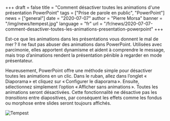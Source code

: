 +++
draft = false
title = "Comment désactiver toutes les animations d'une présentation PowerPoint"
tags = ["Prise de parole en public", "PowerPoint"]
news = ["general"]
date = "2020-07-07"
author = "Pierre Morsa"
banner = "/img/news/tempest.jpg"
language = "fr"
url = "/fr/news/2020-07-07-comment-desactiver-toutes-les-animations-presentation-powerpoint"
+++

Est-ce que les animations dans les présentations vous donnent le mal de mer ? Il ne faut pas abuser des animations dans PowerPoint. Utilisées avec parcimonie, elles apportent dynamisme et aident à comprendre le message, mais trop d’animations rendent la présentation pénible à regarder en mode présentateur. 

Heureusement, PowerPoint offre une méthode simple pour désactiver toutes les animations en un clic. Dans le ruban, allez dans l’onglet « Diaporama » et cliquez sur « Configurer le diaporama ». Ensuite, sélectionnez simplement l’option « Afficher sans animations ». Toutes les animations seront désactivées. Cette fonctionnalité ne désactive pas les *transitions* entre diapositives, par conséquent les effets comme les fondus ou morphose entre slides seront toujours affichés.

![Tempest](/img/news/tempest.jpg)